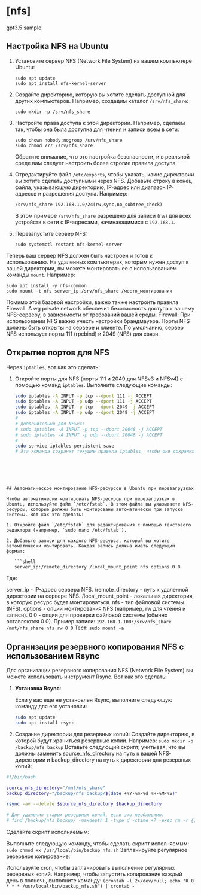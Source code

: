 # [nfs]
gpt3.5 sample:
## Настройка NFS на Ubuntu

1. Установите сервер NFS (Network File System) на вашем компьютере Ubuntu:

    ```shell
    sudo apt update
    sudo apt install nfs-kernel-server
    ```

2. Создайте директорию, которую вы хотите сделать доступной для других компьютеров. Например, создадим каталог `/srv/nfs_share`:

    ```shell
    sudo mkdir -p /srv/nfs_share
    ```

3. Настройте права доступа к этой директории. Например, сделаем так, чтобы она была доступна для чтения и записи всем в сети:

    ```shell
    sudo chown nobody:nogroup /srv/nfs_share
    sudo chmod 777 /srv/nfs_share
    ```

   Обратите внимание, что это настройка безопасности, и в реальной среде вам следует настроить более строгие правила доступа.

4. Отредактируйте файл `/etc/exports`, чтобы указать, какие директории вы хотите сделать доступными через NFS. Добавьте строку в конец файла, указывающую директорию, IP-адрес или диапазон IP-адресов и разрешения доступа. Например:

    ```shell
    /srv/nfs_share 192.168.1.0/24(rw,sync,no_subtree_check)
    ```

   В этом примере `/srv/nfs_share` разрешено для записи (rw) для всех устройств в сети с IP-адресами, начинающимися с `192.168.1`.

5. Перезапустите сервер NFS:

    ```shell
    sudo systemctl restart nfs-kernel-server
    ```

Теперь ваш сервер NFS должен быть настроен и готов к использованию. На удаленных компьютерах, которым нужен доступ к вашей директории, вы можете монтировать ее с использованием команды `mount`. Например:

```shell
sudo apt install -y nfs-common
sudo mount -t nfs server_ip:/srv/nfs_share /место_монтирования
```
Помимо этой базовой настройки, важно также настроить правила Firewall. А wg private network обеспечит безопасность доступа к вашему NFS-серверу, в зависимости от требований вашей среды.
Firewall: При использовании NFS важно учесть настройки брандмауэра. Порты NFS должны быть открыты на сервере и клиенте. По умолчанию, сервер NFS использует порты 111 (rpcbind) и 2049 (NFS) для связи.
## Открытие портов для NFS

Через `iptables`, вот как это сделать:

1. Откройте порты для NFS (порты 111 и 2049 для NFSv3 и NFSv4) с помощью команд `iptables`. Выполните следующие команды:

   ```bash
   sudo iptables -A INPUT -p tcp --dport 111 -j ACCEPT
   sudo iptables -A INPUT -p udp --dport 111 -j ACCEPT
   sudo iptables -A INPUT -p tcp --dport 2049 -j ACCEPT
   sudo iptables -A INPUT -p udp --dport 2049 -j ACCEPT
   #
   # дополнительно для NFSv4:
   # sudo iptables -A INPUT -p tcp --dport 20048 -j ACCEPT
   # sudo iptables -A INPUT -p udp --dport 20048 -j ACCEPT
   #
   sudo service iptables-persistent save
   # Эта команда сохранит текущие правила iptables, чтобы они сохранились после перезагрузки сервера.
```
 




## Автоматическое монтирование NFS-ресурсов в Ubuntu при перезагрузках

Чтобы автоматически монтировать NFS-ресурсы при перезагрузках в Ubuntu, используйте файл `/etc/fstab`. В этом файле вы указываете NFS-ресурсы, которые должны быть монтированы автоматически при запуске системы. Вот как это сделать:

1. Откройте файл `/etc/fstab` для редактирования с помощью текстового редактора (например, `sudo nano /etc/fstab`).

2. Добавьте записи для каждого NFS-ресурса, который вы хотите автоматически монтировать. Каждая запись должна иметь следующий формат:

   ```shell
   server_ip:/remote_directory /local_mount_point nfs options 0 0
   ```
Где:

server_ip - IP-адрес сервера NFS.
/remote_directory - путь к удаленной директории на сервере NFS.
/local_mount_point - локальная директория, в которую ресурс будет монтироваться.
nfs - тип файловой системы (NFS).
options - опции монтирования NFS (например, rw для чтения и записи).
0 0 - опции для проверки файловой системы (обычно оставляются 0 0).
Пример записи: ```192.168.1.100:/srv/nfs_share /mnt/nfs_share nfs rw 0 0```
Тест: ```sudo mount -a```

## Организация резервного копирования NFS с использованием Rsync

Для организации резервного копирования NFS (Network File System) вы можете использовать инструмент Rsync. Вот как это сделать:

1. **Установка Rsync**:

   Если у вас еще не установлен Rsync, выполните следующую команду для его установки:

   ```bash
   sudo apt update
   sudo apt install rsync
   ```
2. Создание директории для резервных копий:
Создайте директорию, в которой будут храниться резервные копии. Например: ```sudo mkdir -p /backup/nfs_backup```
Вставьте следующий скрипт, учитывая, что вы должны заменить source_nfs_directory на путь к вашей NFS-директории и backup_directory на путь к директории для резервных копий:
```bash
#!/bin/bash

source_nfs_directory="/mnt/nfs_share"
backup_directory="/backup/nfs_backup/$(date +%Y-%m-%d_%H-%M-%S)"

rsync -av --delete $source_nfs_directory $backup_directory

# Для удаления старых резервных копий, если это необходимо:
# find /backup/nfs_backup/ -maxdepth 1 -type d -ctime +7 -exec rm -r {} \;
```
Сделайте скрипт исполняемым:

Выполните следующую команду, чтобы сделать скрипт исполняемым: ```sudo chmod +x /usr/local/bin/backup_nfs.sh```
Запланируйте регулярное резервное копирование:

Используйте cron, чтобы запланировать выполнение регулярных резервных копий. Например, чтобы запустить копирование каждый день в полночь, выполните команду: ```(crontab -l 2>/dev/null; echo "0 0 * * * /usr/local/bin/backup_nfs.sh") | crontab -```



